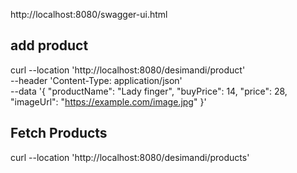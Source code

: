 http://localhost:8080/swagger-ui.html

## add product
curl --location 'http://localhost:8080/desimandi/product' \
--header 'Content-Type: application/json' \
--data '{
"productName": "Lady finger",
"buyPrice": 14,
"price": 28,
"imageUrl": "https://example.com/image.jpg"
}'

## Fetch Products
curl --location 'http://localhost:8080/desimandi/products'